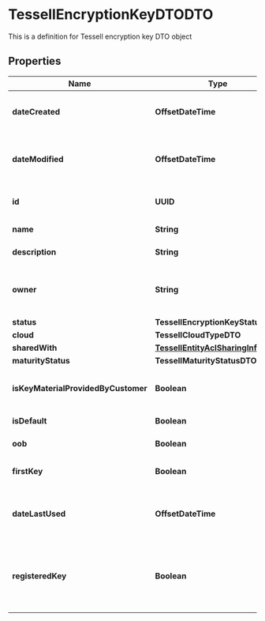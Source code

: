 

# TessellEncryptionKeyDTODTO

This is a definition for Tessell encryption key DTO object

## Properties

Name | Type | Description | Notes
------------ | ------------- | ------------- | -------------
**dateCreated** | **OffsetDateTime** | Timestamp when the entity was created |  [optional]
**dateModified** | **OffsetDateTime** | Timestamp when the entity was last modified |  [optional]
**id** | **UUID** | generated UUID for the entity |  [optional]
**name** | **String** | Name of the key |  [optional]
**description** | **String** | Description of the key |  [optional]
**owner** | **String** | email id of the owner of the encryption key |  [optional]
**status** | **TessellEncryptionKeyStatusDTO** |  |  [optional]
**cloud** | **TessellCloudTypeDTO** |  |  [optional]
**sharedWith** | [**TessellEntityAclSharingInfoDTO**](TessellEntityAclSharingInfoDTO.md) |  |  [optional]
**maturityStatus** | **TessellMaturityStatusDTO** |  |  [optional]
**isKeyMaterialProvidedByCustomer** | **Boolean** | Is the key material provided by customer |  [optional]
**isDefault** | **Boolean** | Is the key default key |  [optional]
**oob** | **Boolean** | if the key is oob |  [optional]
**firstKey** | **Boolean** | is the key first key created |  [optional]
**dateLastUsed** | **OffsetDateTime** | Date when the encryption key was last used |  [optional]
**registeredKey** | **Boolean** | Represents if it is customer managed key registered in Tessell |  [optional]



